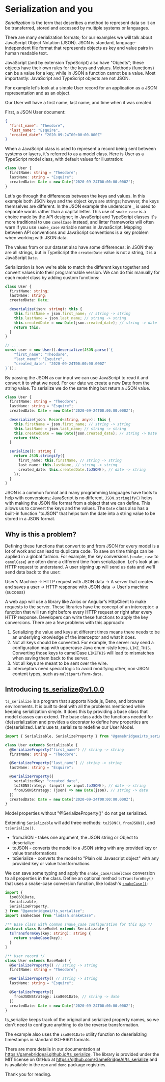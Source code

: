 # Serialization and you

_Serialization_ is the term that describes a method to represent data so it an
be transferred, stored and accessed by multiple systems or languages.

There are many serialization formats; for our examples we will talk about
JavaScript Object Notation (JSON). JSON is standard, language-independent file
format that represends objects as key and value pairs in human readable text.

JavaScript (and by extension TypeScript) also have "Objects"; these objects have
their own rules for the keys and values. Methods (functions) can be a value for
a key, while in JSON a function cannot be a value. Most importantly: JavaScript
and TypeScript objects are not JSON.

For example let's look at a simple User record for an application as a JSON
representation and as an object.

Our User will have a first name, last name, and time when it was created.

First, a JSON User document:

```json
{
  "first_name": "Theodore",
  "last_name": "Esquire",
  "created_date": "2020-09-24T00:00:00.000Z"
}
```

When a JavaScript class is used to represent a record being sent between systems
or layers, it's referred to as a model class. Here is User as a TypeScript model
class, with default values for illustration:

```ts
class User {
  firstName: string = "Theodore";
  lastName: string = "Esquire";
  createdDate: Date = new Date("2020-09-24T00:00:00.000Z");
}
```

Let's go through the differences between the keys and values. In this example
both JSON keys and the object keys are strings; however, the keys themselves are
different. In the JSON example the underscore `_` is used to separate words
rather than a capital letter. This use of `snake_case` is a choice made by the
API designer; in JavaScript and TypeScript classes it's more traditional to use
`camelCase` instead, and linter frameworks will often warn if you use
`snake_case` variable names in JavaaScript. Mapping between API conventions and
JavaScript conventions is a key problem when working with JSON data.

The values from or our dataset also have some differences: in JSON they are all
strings, but in TypeScript the `createdDate` value is not a string, it is a
JavaScript `Date`.

Serialization is how we're able to match the different keys together and convert
values into their programmable version. We can do this manually for each model
class by adding custom functions:

```ts
class User {
  firstName: string;
  lastName: string;
  createdDate: Date;

  deserialize(json: string): this {
    this.firstName = json.first_name; // string -> string
    this.lastName = json.last_name; // string -> string
    this.createdDate = new Date(json.created_date); // string -> date
    return this;
  }
}

// ...
const user = new User().deserialize(JSON.parse(`{
    "first_name": "Theodore",
    "last_name": "Esquire",
    "created_date": "2020-09-24T00:00:00.000Z"
}`));
```

By passing the JSON as our input we can use JavaScript to read it and convert it
to what we need. For our date we create a new Date from the string value. To
serialize we do the same thing but return a JSON value.

```ts
class User {
  firstName: string = "Theodore";
  lastName: string = "Esquire";
  createdDate: Date = new Date("2020-09-24T00:00:00.000Z");

  deserialize(json: Record<string, any>): this {
    this.firstName = json.first_name; // string -> string
    this.lastName = json.last_name; // string -> string
    this.createdDate = new Date(json.created_date); // string -> Date
    return this;
  }

  serialize(): string {
    return JSON.stringify({
      first_name: this.firstName, // string -> string
      last_name: this.lastName, // string -> string
      created_date: this.createdDate.toJSON(), // date -> string
    });
  }
}
```

JSON is a common format and many programming languages have tools to help with
conversions; JavaScript is no different. `JSON.stringify()` helps with making
the JSON file format from a object that we can define. This allows us to convert
the keys and the values. The `Date` class also has a built-in function "toJSON"
that helps turn the date into a string value to be stored in a JSON format.

## Why is this a problem?

Defining these functions that convert to and from JSON for every model is a lot
of work and can lead to duplicate code. To save on time things can be applied in
a global fashion. For example, the key conversions (`snake_case` to `camelCase`)
are often done a different time from serialization. Let's look at an HTTP
request to understand. A user signing up will send us data and we'll send data
back to the user:

User's Machine -> HTTP request with JSON data -> A server that creates and saves
a user -> HTTP response with JSON data -> User's machine (success)

A web app will use a library like Axios or Angular's HttpClient to make requests
to the server. These libraries have the concept of an interceptor: a function
that will run right before every HTTP request or right after every HTTP
response. Developers can write these functions to apply the key conversions.
There are a few problems with this approach:

1. Serializing the value and keys at different times means there needs to be an
   underlying knowledge of the interceptor and what it does.
2. Not all keys should be converted. For example, the server may send a
   configuration map with uppercase Java enum-style keys, `LIKE_THIS`.
   Converting those keys to camelCase `LIKETHIS` will lead to mismatches when
   saving them back to the server.
3. Not all keys are meant to be sent over the wire.
4. Interceptors need special logic to avoid modifying other, non-JSON content
   types, such as `multipart/form-data`.

## Introducing ts_serialize@v1.0.0

`ts_serialize` is a program that supports Node.js, Deno, and browser
environments. It is built to deal with all the problems mentioned while keeping
serialization simple. It does this by providing a base class that model classes
can extend. The base class adds the functions needed for (de)serialization and
provides a decorator to define how properties are (de)serialized. Let's use
ts_serialize to redefine our User Model.

```ts
import { Serializable, SerializeProperty } from "@gamebridgeai/ts_serialize";

class User extends Serializable {
  @SerializeProperty("first_name") // string -> string
  firstName: string = "Theodore";

  @SerializeProperty("last_name") // string -> string
  lastName: string = "Esquire";

  @SerializeProperty({
    serializedKey: "created_date",
    toJSONStrategy: (input) => input.toJSON(), // date -> string
    fromJSONStrategy: (json) => new Date(json), // string -> date
  })
  createdDate: Date = new Date("2020-09-24T00:00:00.000Z");
}
```

Model properties without "@SerializeProperty()" do not get serialized.

Extending `Serializable` will add three methods: `toJSON()`, `fromJSON()`, and
`tsSerialize()`.

- fromJSON - takes one argument, the JSON string or Object to deserialize
- toJSON - converts the model to a JSON string with any provided key or value
  transformations
- tsSerialize - converts the model to "Plain old Javascript object" with any
  provided key or value transformations

We can save some typing and apply the `snake_case/camelCase` conversion to all
properties in the class. Define an optional method `tsTransformKey()` that uses
a snake-case conversion function, like lodash's
[`snakeCase()`](https://lodash.com/docs#snakeCase):

```ts
import {
  iso8601Date,
  Serializable,
  SerializeProperty,
} from "@gamebridgeai/ts_serialize";
import snakeCase from "lodash.snakeCase";

/** Base class with common snake_case configuration for this app */
abstract class BaseModel extends Serializable {
  tsTransformKey(key: string): string {
    return snakeCase(key);
  }
}

/** User record */
class User extends BaseModel {
  @SerializeProperty() // string -> string
  firstName: string = "Theodore";

  @SerializeProperty() // string -> string
  lastName: string = "Esquire";

  @SerializeProperty({
    fromJSONStrategy: iso8601Date, // string -> date
  })
  createdDate: Date = new Date("2020-09-24T00:00:00.000Z");
}
```

ts_serialize keeps track of the original and serialized property names, so we
don't need to configure anything to do the reverse transformation.

The example also uses the `iso8601Date` utility function to deserializing
timestamps in standard ISO-8601 formats.

There are more details in our documentation at
https://gamebridgeai.github.io/ts_serialize. The library is provided under the
MIT license on GitHub at https://github.com/GameBridgeAI/ts_serialize and is
available in the `npm` and `deno` package registries.

Thank you for reading.
